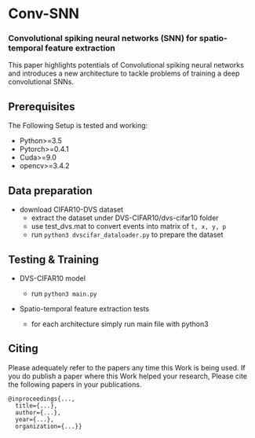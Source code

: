 # Conv-SNN
### Convolutional spiking neural networks (SNN) for spatio-temporal feature extraction
This paper highlights potentials of Convolutional spiking neural networks and introduces a new architecture to tackle problems of training a deep convolutional SNNs.

## Prerequisites
The Following Setup is tested and working:
- Python>=3.5
- Pytorch>=0.4.1
- Cuda>=9.0
- opencv>=3.4.2

## Data preparation
- download CIFAR10-DVS dataset
    + extract the dataset under DVS-CIFAR10/dvs-cifar10 folder
    + use test_dvs.mat to convert events into matrix of ```t, x, y, p``` 
    + run ```python3 dvscifar_dataloader.py``` to prepare the dataset

## Testing & Training
- DVS-CIFAR10 model
    + run ```python3 main.py```

- Spatio-temporal feature extraction tests
    - for each architecture simply run main file with python3

## Citing
Please adequately refer to the papers any time this Work is being used. If you do publish a paper where this Work helped your research, Please cite the following papers in your publications.

	@inproceedings{...,
	  title={...},
	  author={...},
	  year={...},
	  organization={...}}
